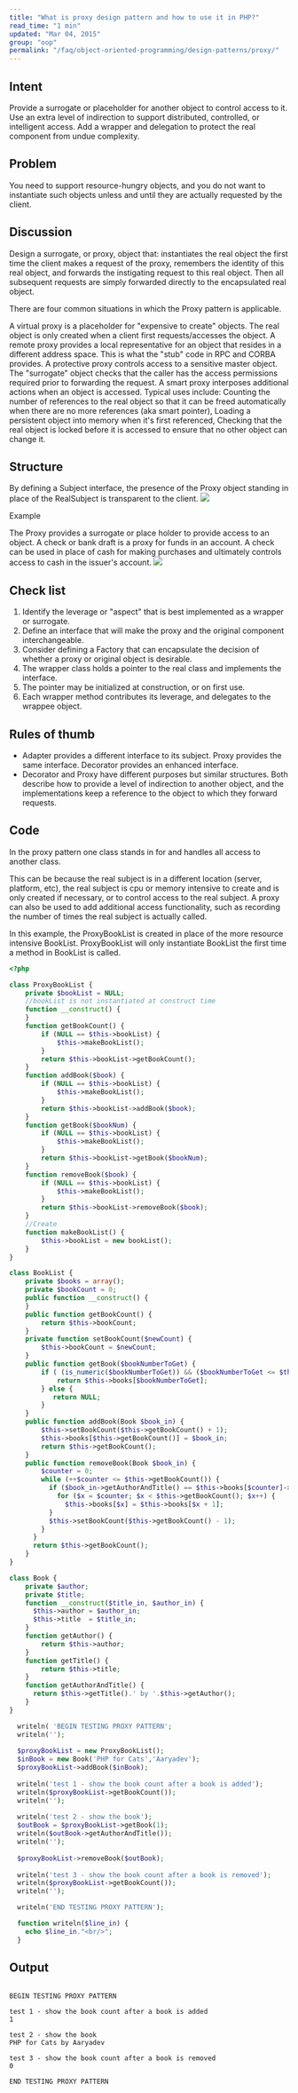 ```yaml
---
title: "What is proxy design pattern and how to use it in PHP?"
read_time: "1 min"
updated: "Mar 04, 2015"
group: "oop"
permalink: "/faq/object-oriented-programming/design-patterns/proxy/"
---
```


## Intent

Provide a surrogate or placeholder for another object to control access to it.
Use an extra level of indirection to support distributed, controlled, or intelligent access.
Add a wrapper and delegation to protect the real component from undue complexity.

## Problem

You need to support resource-hungry objects, and you do not want to instantiate such objects unless and until they are actually requested by the client.

## Discussion

Design a surrogate, or proxy, object that: instantiates the real object the first time the client makes a request of the proxy, remembers the identity of this real object, and forwards the instigating request to this real object. Then all subsequent requests are simply forwarded directly to the encapsulated real object.

There are four common situations in which the Proxy pattern is applicable.

A virtual proxy is a placeholder for "expensive to create" objects. The real object is only created when a client first requests/accesses the object.
A remote proxy provides a local representative for an object that resides in a different address space. This is what the "stub" code in RPC and CORBA provides.
A protective proxy controls access to a sensitive master object. The "surrogate" object checks that the caller has the access permissions required prior to forwarding the request.
A smart proxy interposes additional actions when an object is accessed. Typical uses include: 
Counting the number of references to the real object so that it can be freed automatically when there are no more references (aka smart pointer),
Loading a persistent object into memory when it's first referenced,
Checking that the real object is locked before it is accessed to ensure that no other object can change it.

## Structure

By defining a Subject interface, the presence of the Proxy object standing in place of the RealSubject is transparent to the client.
<img src="https://lh6.googleusercontent.com/79usfXvPeatLFZ4NkR86Q2HSc--RFWcO1NmQpu6ks0o=w800-h593-no">

Example

The Proxy provides a surrogate or place holder to provide access to an object. A check or bank draft is a proxy for funds in an account. A check can be used in place of cash for making purchases and ultimately controls access to cash in the issuer's account.
<img src="https://lh6.googleusercontent.com/-mg2hOQqzzgs/VPb29EgkMgI/AAAAAAAACKI/w3dtUvKkYhU/w920-h593-no/Proxy_example1-2x.png">

## Check list

1. Identify the leverage or "aspect" that is best implemented as a wrapper or surrogate.
2. Define an interface that will make the proxy and the original component interchangeable.
3. Consider defining a Factory that can encapsulate the decision of whether a proxy or original object is desirable.
4. The wrapper class holds a pointer to the real class and implements the interface.
5. The pointer may be initialized at construction, or on first use.
6. Each wrapper method contributes its leverage, and delegates to the wrappee object.

## Rules of thumb

* Adapter provides a different interface to its subject. Proxy provides the same interface. Decorator provides an enhanced interface.
* Decorator and Proxy have different purposes but similar structures. Both describe how to provide a level of indirection to another object, and the implementations keep a reference to the object to which they forward requests.

## Code

In the proxy pattern one class stands in for and handles all access to another class.

This can be because the real subject is in a different location (server, platform, etc), the real subject is cpu or memory intensive to create and is only created if necessary, or to control access to the real subject. A proxy can also be used to add additional access functionality, such as recording the number of times the real subject is actually called.

In this example, the ProxyBookList is created in place of the more resource intensive BookList. ProxyBookList will only instantiate BookList the first time a method in BookList is called.

```php
<?php

class ProxyBookList {
    private $bookList = NULL; 
    //bookList is not instantiated at construct time
    function __construct() {
    }
    function getBookCount() {
        if (NULL == $this->bookList) {
            $this->makeBookList(); 
        }
        return $this->bookList->getBookCount();
    }
    function addBook($book) {
        if (NULL == $this->bookList) {
            $this->makeBookList(); 
        }
        return $this->bookList->addBook($book);
    }  
    function getBook($bookNum) {
        if (NULL == $this->bookList) {
            $this->makeBookList();
        } 
        return $this->bookList->getBook($bookNum);
    }
    function removeBook($book) {
        if (NULL == $this->bookList) {
            $this->makeBookList();
        } 
        return $this->bookList->removeBook($book);
    }
    //Create 
    function makeBookList() {
        $this->bookList = new bookList();
    }
}

class BookList {
    private $books = array();
    private $bookCount = 0;
    public function __construct() {
    }
    public function getBookCount() {
        return $this->bookCount;
    }
    private function setBookCount($newCount) {
        $this->bookCount = $newCount;
    }
    public function getBook($bookNumberToGet) {
        if ( (is_numeric($bookNumberToGet)) && ($bookNumberToGet <= $this->getBookCount())) {
            return $this->books[$bookNumberToGet];
        } else {
           return NULL;
        }
    }
    public function addBook(Book $book_in) {
        $this->setBookCount($this->getBookCount() + 1);
        $this->books[$this->getBookCount()] = $book_in;
        return $this->getBookCount();
    }
    public function removeBook(Book $book_in) {
        $counter = 0;
        while (++$counter <= $this->getBookCount()) {
          if ($book_in->getAuthorAndTitle() == $this->books[$counter]->getAuthorAndTitle()) {
            for ($x = $counter; $x < $this->getBookCount(); $x++) {
              $this->books[$x] = $this->books[$x + 1];
          }
          $this->setBookCount($this->getBookCount() - 1);
        }
      }
      return $this->getBookCount();
    }
}

class Book {
    private $author;
    private $title;
    function __construct($title_in, $author_in) {
      $this->author = $author_in;
      $this->title  = $title_in;
    }
    function getAuthor() {
        return $this->author;
    }
    function getTitle() {
        return $this->title;
    }
    function getAuthorAndTitle() {
      return $this->getTitle().' by '.$this->getAuthor();
    }
}

  writeln( 'BEGIN TESTING PROXY PATTERN';
  writeln('');
 
  $proxyBookList = new ProxyBookList();
  $inBook = new Book('PHP for Cats','Aaryadev');
  $proxyBookList->addBook($inBook);
 
  writeln('test 1 - show the book count after a book is added');
  writeln($proxyBookList->getBookCount());
  writeln('');
 
  writeln('test 2 - show the book');
  $outBook = $proxyBookList->getBook(1);
  writeln($outBook->getAuthorAndTitle()); 
  writeln('');
 
  $proxyBookList->removeBook($outBook);
 
  writeln('test 3 - show the book count after a book is removed');
  writeln($proxyBookList->getBookCount());
  writeln('');

  writeln('END TESTING PROXY PATTERN');

  function writeln($line_in) {
    echo $line_in."<br/>";
  }
```

## Output

```

BEGIN TESTING PROXY PATTERN

test 1 - show the book count after a book is added
1

test 2 - show the book
PHP for Cats by Aaryadev

test 3 - show the book count after a book is removed
0

END TESTING PROXY PATTERN
```
